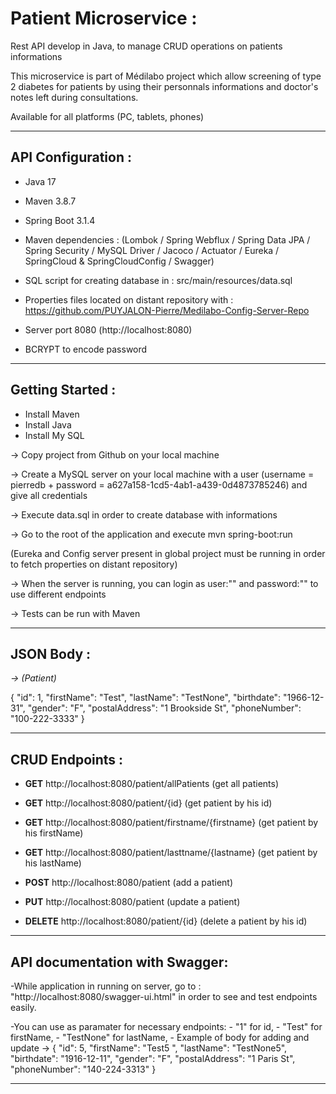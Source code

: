 
# Patient Microservice :

Rest API develop in Java, to manage CRUD operations on patients informations


This microservice is part of Médilabo project which allow screening of type 2 diabetes for patients by using their personnals informations and doctor's notes left during consultations.

Available for all platforms (PC, tablets, phones)

-------------------------------------------------------------------------------------------------------------------------------------

## API Configuration :

- Java 17 
- Maven 3.8.7 
- Spring Boot 3.1.4
- Maven dependencies : (Lombok / Spring Webflux / Spring Data JPA / Spring Security / MySQL Driver / Jacoco / Actuator / Eureka / SpringCloud & SpringCloudConfig / Swagger)

- SQL script for creating database in : src/main/resources/data.sql

- Properties files located on distant repository with : https://github.com/PUYJALON-Pierre/Medilabo-Config-Server-Repo

- Server port 8080 (http://localhost:8080)

- BCRYPT to encode password 

-------------------------------------------------------------------------------------------------------------------------------------

## Getting Started :

- Install Maven
- Install Java
- Install My SQL

-> Copy project from Github on your local machine

-> Create a MySQL server on your local machine with a user (username = pierredb + password = a627a158-1cd5-4ab1-a439-0d4873785246) and give all credentials

-> Execute data.sql in order to create database with informations 

-> Go to the root of the application and execute mvn spring-boot:run

(Eureka and Config server present in global project must be running in order to fetch properties on distant repository)

-> When the server is running, you can login as user:"" and password:"" to use different endpoints

-> Tests can be run with Maven


-------------------------------------------------------------------------------------------------------------------------------------

## JSON Body :

 *-> (Patient)*

{
    "id": 1,
    "firstName": "Test",
    "lastName": "TestNone",
    "birthdate": "1966-12-31",
    "gender": "F",
    "postalAddress": "1 Brookside St",
    "phoneNumber": "100-222-3333"
}

-------------------------------------------------------------------------------------------------------------------------------------

## CRUD Endpoints  :

- __GET__  http://localhost:8080/patient/allPatients (get all patients)

- __GET__  http://localhost:8080/patient/{id} (get patient by his id)

- __GET__  http://localhost:8080/patient/firstname/{firstname} (get patient by his firstName)

- __GET__  http://localhost:8080/patient/lasttname/{lastname} (get patient by his lastName)

- __POST__  http://localhost:8080/patient (add a patient)

- __PUT__  http://localhost:8080/patient (update a patient)

- __DELETE__  http://localhost:8080/patient/{id} (delete a patient by his id)


-------------------------------------------------------------------------------------------------------------------------------------

## API documentation with Swagger:

-While application in running on server, go to : "http://localhost:8080/swagger-ui.html" in order to see and test endpoints easily.

-You can use as paramater for necessary endpoints: 
    - "1" for id, 
    - "Test" for firstName, 
    - "TestNone" for lastName, 
    - Example of body for adding and update ->       {
                                                    "id": 5,
                                                    "firstName": "Test5 ",
                                                    "lastName": "TestNone5",
                                                    "birthdate": "1916-12-11",
                                                    "gender": "F",
                                                    "postalAddress": "1 Paris St",
                                                    "phoneNumber": "140-224-3313"
                                                }


-------------------------------------------------------------------------------------------------------------------------------------





